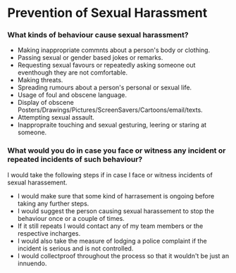 # Prevention of Sexual Harassment

###  What kinds of behaviour cause sexual harassment?

* Making inappropriate commnts about a person's body or clothing.
* Passing sexual or gender based jokes or remarks.
* Requesting sexual favours or repeatedly asking someone out eventhough they are not comfortable.
* Making threats.
* Spreading rumours about a person's personal or sexual life.
* Usage of foul and obscene language.
* Display of obscene Posters/Drawings/Pictures/ScreenSavers/Cartoons/email/texts.
* Attempting sexual assault.
* Inappropraite touching and sexual gesturing, leering or staring at someone.  


### What would you do in case you face or witness any incident or repeated incidents of such behaviour?

I would take the following steps if in case I face or witness incidents of sexual harassement.

* I would make sure that some kind of harrasement is ongoing before taking any further steps.
* I would suggest the person causing sexual harassement to stop the behaviour once or a couple of times.
* If it still repeats I would contact any of my team members or the respective incharges.
* I would also take the measure of lodging a police complaint if the incident is serious and is not controlled.
* I would collectproof throughout the process so that it wouldn't be just an innuendo.





